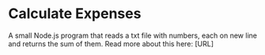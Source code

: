# Calculate Expenses
A small Node.js program that reads a txt file with numbers, each on new line and returns the sum of them. Read more about this here: [URL]